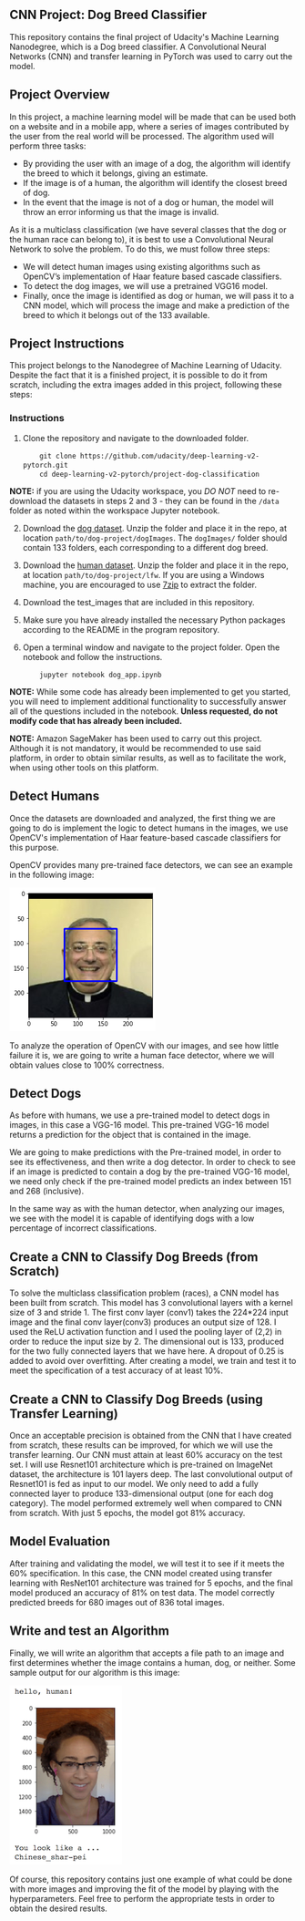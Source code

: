 [//]: # (Image References)

[image1]: ./images/example_face.png "Sample Face"
[image2]: ./images/sample_human_output.png "Sample Human"
[image3]: ./images/vgg16_model_draw.png "VGG16 Model Figure"

## CNN Project: Dog Breed Classifier

This repository contains the final project of Udacity's Machine Learning Nanodegree, which is a Dog breed classifier. A Convolutional Neural Networks (CNN) and transfer learning in PyTorch was used to carry out the model.

## Project Overview

In this project, a machine learning model will be made that can be used both on a website and in a mobile app, where a series of images contributed by the user from the real world will be processed. The algorithm used will perform three tasks:

   - By providing the user with an image of a dog, the algorithm will identify the breed to which it belongs, giving an estimate.
   - If the image is of a human, the algorithm will identify the closest breed of dog.
   - In the event that the image is not of a dog or human, the model will throw an error informing us that the image is invalid.

As it is a multiclass classification (we have several classes that the dog or the human race can belong to), it is best to use a Convolutional Neural Network to solve the problem. To do this, we must follow three steps:

   - We will detect human images using existing algorithms such as OpenCV’s implementation of Haar feature based cascade classifiers.
   - To detect the dog images, we will use a pretrained VGG16 model.
   - Finally, once the image is identified as dog or human, we will pass it to a CNN model, which will process the image and make a prediction of the breed to    which it belongs out of the 133 available.


## Project Instructions

This project belongs to the Nanodegree of Machine Learning of Udacity. Despite the fact that it is a finished project, it is possible to do it from scratch, including the extra images added in this project, following these steps:

### Instructions

1. Clone the repository and navigate to the downloaded folder.
	
	```	
		git clone https://github.com/udacity/deep-learning-v2-pytorch.git
		cd deep-learning-v2-pytorch/project-dog-classification
	```
	
__NOTE:__ if you are using the Udacity workspace, you *DO NOT* need to re-download the datasets in steps 2 and 3 - they can be found in the `/data` folder as noted within the workspace Jupyter notebook.

2. Download the [dog dataset](https://s3-us-west-1.amazonaws.com/udacity-aind/dog-project/dogImages.zip).  Unzip the folder and place it in the repo, at location `path/to/dog-project/dogImages`.  The `dogImages/` folder should contain 133 folders, each corresponding to a different dog breed.
3. Download the [human dataset](http://vis-www.cs.umass.edu/lfw/lfw.tgz).  Unzip the folder and place it in the repo, at location `path/to/dog-project/lfw`.  If you are using a Windows machine, you are encouraged to use [7zip](http://www.7-zip.org/) to extract the folder. 
4. Download the test_images that are included in this repository.
5. Make sure you have already installed the necessary Python packages according to the README in the program repository.
6. Open a terminal window and navigate to the project folder. Open the notebook and follow the instructions.
	
	```
		jupyter notebook dog_app.ipynb
	```

__NOTE:__ While some code has already been implemented to get you started, you will need to implement additional functionality to successfully answer all of the questions included in the notebook. __Unless requested, do not modify code that has already been included.__

__NOTE:__ Amazon SageMaker has been used to carry out this project. Although it is not mandatory, it would be recommended to use said platform, in order to obtain similar results, as well as to facilitate the work, when using other tools on this platform.


## Detect Humans

Once the datasets are downloaded and analyzed, the first thing we are going to do is implement the logic to detect humans in the images, we use OpenCV's implementation of Haar feature-based cascade classifiers for this purpose.

OpenCV provides many pre-trained face detectors, we can see an example in the following image:

![Sample Face][image1]

To analyze the operation of OpenCV with our images, and see how little failure it is, we are going to write a human face detector, where we will obtain values close to 100% correctness.

## Detect Dogs

As before with humans, we use a pre-trained model to detect dogs in images, in this case a VGG-16 model. This pre-trained VGG-16 model returns a prediction for the object that is contained in the image.

We are going to make predictions with the Pre-trained model, in order to see its effectiveness, and then write a dog detector. In order to check to see if an image is predicted to contain a dog by the pre-trained VGG-16 model, we need only check if the pre-trained model predicts an index between 151 and 268 (inclusive).

In the same way as with the human detector, when analyzing our images, we see with the model it is capable of identifying dogs with a low percentage of incorrect classifications.

## Create a CNN to Classify Dog Breeds (from Scratch)

To solve the multiclass classification problem (races), a CNN model has been built from scratch. This model has 3 convolutional layers with a kernel size of 3 and stride 1. The first conv layer (conv1) takes the 224*224 input image and the final conv layer(conv3) produces an output size of 128.
I used the ReLU activation function and I used the pooling layer of (2,2) in order to reduce the input size by 2. The dimensional out is 133, produced for the two fully connected layers that we have here. A dropout of 0.25 is added to avoid over overfitting. After creating a model, we train and test it to meet the specification of a test accuracy of at least 10%.


## Create a CNN to Classify Dog Breeds (using Transfer Learning)

Once an acceptable precision is obtained from the CNN that I have created from scratch, these results can be improved, for which we will use the transfer learning. Our CNN must attain at least 60% accuracy on the test set. 
I will use Resnet101 architecture which is pre-trained on ImageNet dataset, the architecture is 101 layers deep. The last convolutional output of Resnet101 is fed as input to our model. We only need to add a fully connected layer to produce 133-dimensional output (one for each dog category). The model performed extremely well when compared to CNN from scratch. With just 5 epochs, the model got 81% accuracy.


## Model Evaluation

After training and validating the model, we will test it to see if it meets the 60% specification. In this case, the CNN model created using transfer learning with ResNet101 architecture was trained for 5 epochs, and the final model produced an accuracy of 81% on test data. The model correctly predicted breeds for 680 images out of 836 total images.


## Write and test an Algorithm

Finally, we will write an algorithm that accepts a file path to an image and first determines whether the image contains a human, dog, or neither. Some sample output for our algorithm is this image:

![Sample Human][image2]

Of course, this repository contains just one example of what could be done with more images and improving the fit of the model by playing with the hyperparameters. Feel free to perform the appropriate tests in order to obtain the desired results.
